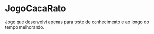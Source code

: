 # JogoCacaRato
Jogo que desenvolvi apenas para teste de conhecimento e ao longo do tempo melhorando.
